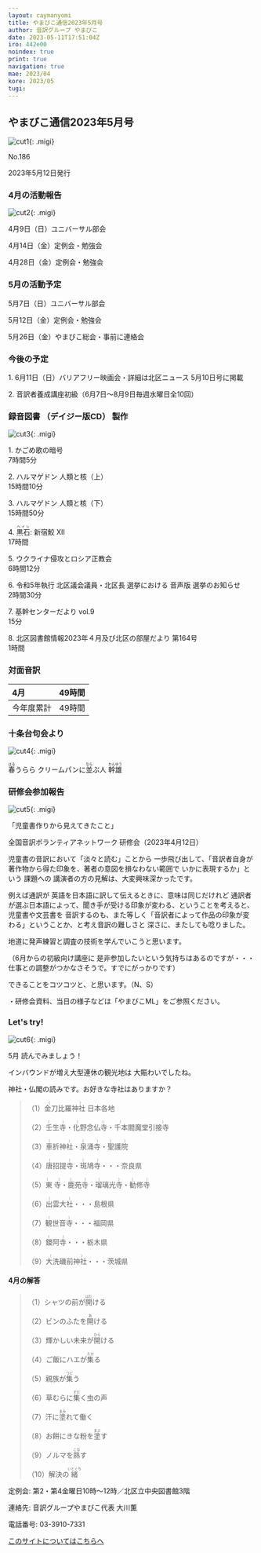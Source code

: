 ```yaml
---
layout: caymanyomi
title: やまびこ通信2023年5月号
author: 音訳グループ やまびこ
date: 2023-05-11T17:51:04Z
iro: 442e00
noindex: true
print: true
navigation: true
mae: 2023/04
kore: 2023/05
tugi: 
---
```



## <span data-dur="4.109" data-begin="2.050" id="xmri_0001" markdown="1"> やまびこ通信2023年5月号</span>

![cut1](media/05/cut1.png){: .migi}

<span data-dur="2.601" data-begin="6.159" id="xmri_0002" markdown="1">No.186</span>

<span data-dur="5.752" data-begin="8.760" id="xmri_0003" markdown="1">2023年5月12日発行</span>

### <span data-dur="3.323" data-begin="21.471" id="xmri_0007" markdown="1"> 4月の活動報告</span>

![cut2](media/05/cut2.png){: .migi}

<span data-dur="2.124" data-begin="26.644" id="xmri_0009" markdown="1">4月9日（日）</span><span data-dur="2.504" data-begin="28.768" id="xmri_000A" markdown="1">ユニバーサル部会</span>

<span data-dur="2.193" data-begin="31.272" id="xmri_000B" markdown="1">4月14日（金）</span><span data-dur="2.987" data-begin="33.465" id="xmri_000C" markdown="1">定例会・勉強会</span>

<span data-dur="2.480" data-begin="36.452" id="xmri_000D" markdown="1">4月28日（金）</span><span data-dur="4.387" data-begin="38.932" id="xmri_000E" markdown="1">定例会・勉強会</span>

### <span data-dur="3.178" data-begin="43.319" id="xmri_000F" markdown="1"> 5月の活動予定</span>

<span data-dur="1.977" data-begin="46.497" id="xmri_0010" markdown="1">5月7日（日）</span><span data-dur="2.504" data-begin="48.474" id="xmri_0011" markdown="1">ユニバーサル部会</span>

<span data-dur="2.213" data-begin="50.978" id="xmri_0012" markdown="1">5月12日（金）</span><span data-dur="2.986" data-begin="53.191" id="xmri_0013" markdown="1">定例会・勉強会</span>

<span data-dur="2.425" data-begin="56.177" id="xmri_0014" markdown="1">5月26日（金）</span><span data-dur="1.578" data-begin="58.602" id="xmri_0015" markdown="1">やまびこ総会・</span><span data-dur="3.946" data-begin="60.180" id="xmri_0016" markdown="1">事前に連絡会</span>

### <span data-dur="2.630" data-begin="64.126" id="xmri_0017" markdown="1"> 今後の予定</span>

<span data-dur=".815" data-begin="66.756" id="xmri_0018" markdown="1">1.</span> <span data-dur="2.476" data-begin="67.571" id="xmri_0019" markdown="1">6月11日（日）</span><span data-dur="1.805" data-begin="70.047" id="xmri_001A" markdown="1">バリアフリー映画会・</span><span data-dur="5.096" data-begin="71.852" id="xmri_001B" markdown="1">詳細は北区ニュース 5月10日号に掲載</span>

<span data-dur=".704" data-begin="76.948" id="xmri_001C" markdown="1">2.</span> <span data-dur="2.442" data-begin="77.652" id="xmri_001D" markdown="1">音訳者養成講座初級</span><span data-dur="2.982" data-begin="80.094" id="xmri_001E" markdown="1">（6月7日～8月9日</span><span data-dur="1.633" data-begin="83.076" id="xmri_001F" markdown="1">毎週水曜日</span><span data-dur="3.520" data-begin="84.709" id="xmri_0020" markdown="1">全10回<span class="infty_silent">）</span></span>

### <span data-dur="4.728" data-begin="88.229" id="xmri_0021" markdown="1"> 録音図書<span class="infty_silent"> （</span>デイジー版CD<span class="infty_silent">） </span>製作</span>

![cut3](media/05/cut3.png){: .migi}

<span data-dur=".815" data-begin="95.658" id="xmri_0024" markdown="1">1.</span> <span data-dur="1.699" data-begin="96.473" id="xmri_0025" markdown="1">かごめ歌の暗号</span>  
<span data-dur="2.064" data-begin="98.172" id="xmri_0026" markdown="1">7時間5分</span>

<span data-dur=".704" data-begin="100.236" id="xmri_0027" markdown="1">2.</span> <span data-dur="2.299" data-begin="100.940" id="xmri_0028" markdown="1">ハルマゲドン 人類と核</span><span data-dur=".802" data-begin="103.239" id="xmri_0029" markdown="1">（上）</span>  
<span data-dur="2.230" data-begin="104.041" id="xmri_002A" markdown="1">15時間10分</span>

<span data-dur=".871" data-begin="106.271" id="xmri_002B" markdown="1">3.</span> <span data-dur="2.299" data-begin="107.142" id="xmri_002C" markdown="1">ハルマゲドン 人類と核</span><span data-dur=".732" data-begin="109.441" id="xmri_002D" markdown="1">（下）</span>  
<span data-dur="2.363" data-begin="110.173" id="xmri_002E" markdown="1">15時間50分</span>

<span data-dur=".797" data-begin="112.536" id="xmri_002F" markdown="1">4.</span><span data-dur="5.437" data-begin="113.333" id="xmri_0030" markdown="1"> <ruby>黒石<rp>(</rp><rt>ヘイシ</rt><rp>)</rp></ruby>: 新宿鮫 XII</span>  
<span data-dur="1.895" data-begin="118.770" id="xmri_0031" markdown="1">17時間</span>

<span data-dur=".715" data-begin="120.665" id="xmri_0032" markdown="1">5.</span> <span data-dur="2.789" data-begin="121.380" id="xmri_0033" markdown="1">ウクライナ侵攻とロシア正教会</span>  
<span data-dur="2.264" data-begin="124.169" id="xmri_0034" markdown="1">6時間12分</span>

<span data-dur=".859" data-begin="126.433" id="xmri_0035" markdown="1">6.</span> <span data-dur="7.011" data-begin="127.292" id="xmri_0036" markdown="1">令和5年執行 北区議会議員・北区長 選挙における 音声版 選挙のお知らせ</span>  
<span data-dur="2.265" data-begin="134.303" id="xmri_0037" markdown="1">2時間30分</span>

<span data-dur=".828" data-begin="136.568" id="xmri_0038" markdown="1">7.</span> <span data-dur="2.737" data-begin="137.396" id="xmri_0039" markdown="1">基幹センターだより vol.9</span>  
<span data-dur="1.655" data-begin="140.133" id="xmri_003A" markdown="1">15分</span>

<span data-dur=".847" data-begin="141.788" id="xmri_003B" markdown="1">8.</span> <span data-dur="7.226" data-begin="142.635" id="xmri_003C" markdown="1">北区図書館情報2023年４月及び北区の部屋だより 第164号</span>  
<span data-dur="3.417" data-begin="149.861" id="xmri_003D" markdown="1">1時間</span>

### <span data-dur="2.666" data-begin="153.278" id="xmri_003E" markdown="1"> 対面音訳</span>

<span data-dur="1.078" data-begin="155.944" id="xmri_003F" markdown="1">4月</span>|<span data-dur="2.374" data-begin="157.022" id="xmri_0040" markdown="1">49時間</span>
|:---|---:|
<span data-dur="1.591" data-begin="159.396" id="xmri_0041" markdown="1">今年度累計</span>|<span data-dur="3.774" data-begin="160.987" id="xmri_0042" markdown="1">49時間</span>

### <span data-dur="2.991" data-begin="164.761" id="xmri_0043" markdown="1"> 十条台句会より</span>

![cut4](media/05/cut4.png){: .migi}

<span data-dur="7.788" data-begin="168.902" id="xmri_0045" markdown="1"><ruby>春<rp>(</rp><rt>はる</rt><rp>)</rp></ruby>うらら クリームパンに<ruby>並<rp>(</rp><rt>なら</rt><rp>)</rp></ruby>ぶ人
<span class="haigo" data-dur="3.272" data-begin="176.690" id="xmri_0046" markdown="1"><ruby>幹雄<rp>(</rp><rt>かんゆう</rt><rp>)</rp></ruby></span>

### <span data-dur="3.357" data-begin="179.962" id="xmri_0047" markdown="1"> 研修会参加報告</span>

![cut5](media/05/cut5.png){: .migi}

<span data-dur="2.989" data-begin="184.469" id="xmri_0049" markdown="1">「児童書作りから見えてきたこと」</span>

<span data-dur="3.663" data-begin="187.458" id="xmri_004A" markdown="1">全国音訳ボランティアネットワーク 研修会</span><span data-dur="4.298" data-begin="191.121" id="xmri_004B" markdown="1">（2023年4月12日）</span>

<span data-dur="2.133" data-begin="195.419" id="xmri_004C" markdown="1">児童書の音訳において</span><span data-dur="2.995" data-begin="197.552" id="xmri_004D" markdown="1">「淡々と読む<span class="infty_silent">」</span>ことから 一歩飛び出して、</span><span data-dur="3.579" data-begin="200.547" id="xmri_004E" markdown="1">「音訳者自身が 著作物から得た印象を、</span><span data-dur="7.145" data-begin="204.126" id="xmri_004F" markdown="1">著者の意図を損なわない範囲で いかに表現するか<span class="infty_silent">」</span>という 課題への 講演者の方の見解は、</span><span data-dur="4.229" data-begin="211.271" id="xmri_0050" markdown="1">大変興味深かったです。</span>

<span data-dur="4.622" data-begin="215.500" id="xmri_0051" markdown="1">例えば通訳が 英語を日本語に訳して伝えるときに、</span><span data-dur="4.190" data-begin="220.122" id="xmri_0052" markdown="1">意味は同じだけれど 通訳者が選ぶ日本語によって、</span><span data-dur="3.757" data-begin="224.312" id="xmri_0053" markdown="1">聞き手が受ける印象が変わる<span class="infty_silent">、</span>ということを考えると、</span><span data-dur="4.063" data-begin="228.069" id="xmri_0054" markdown="1">児童書や文芸書を 音訳するのも<span class="infty_silent">、</span>また等しく</span><span data-dur="4.360" data-begin="232.132" id="xmri_0055" markdown="1">「音訳者によって作品の印象が変わる<span class="infty_silent">」</span>ということか、</span><span data-dur="1.147" data-begin="236.492" id="xmri_0056" markdown="1">と考え</span><span data-dur="2.632" data-begin="237.639" id="xmri_0057" markdown="1">音訳の難しさと 深さに、</span><span data-dur="3.798" data-begin="240.271" id="xmri_0058" markdown="1">またしても唸りました。</span>

<span data-dur="7.034" data-begin="244.069" id="xmri_0059" markdown="1">地道に発声練習と調査の技術を学んでいこうと思います。</span>

<span class="infty_silent">（</span><span data-dur="8.718" data-begin="251.103" id="xmri_005A" markdown="1">6月からの初級向け講座に 是非参加したいという気持ちはあるのですが・・・仕事との調整がつかなさそうで。</span><span data-dur="2.903" data-begin="259.821" id="xmri_005B" markdown="1">すでにがっかりです</span><span class="infty_silent">）</span>

<span data-dur="4.112" data-begin="262.724" id="xmri_005C" markdown="1">できることをコツコツと<span class="infty_silent">、</span>と思います。</span><span class="infty_silent">（</span><span data-dur="2.246" data-begin="266.836" id="xmri_005D" markdown="1">N<span class="infty_silent">、</span>S</span><span class="infty_silent">）</span>

<span data-dur="1.676" data-begin="269.082" id="xmri_005E" markdown="1">・研修会資料、</span><span data-dur="1.866" data-begin="270.758" id="xmri_005F" markdown="1">当日の様子などは</span><span data-dur="5.096" data-begin="272.624" id="xmri_0060" markdown="1">「やまびこML<span class="infty_silent">」</span>をご参照ください。</span>

### <span data-dur=".500" data-begin="277.720" id="xmri_0061" markdown="1"></span> <span data-dur="2.340" data-begin="278.220" id="xmri_0062" markdown="1">Let&apos;s try!</span>

![cut6](media/05/cut6.png){: .migi}

<span data-dur="4.180" data-begin="282.410" id="xmri_0064" markdown="1">5月 読んでみましょう！</span>

<span data-dur="1.573" data-begin="286.590" id="xmri_0065" markdown="1">インバウンドが増え</span><span data-dur="4.887" data-begin="288.163" id="xmri_0066" markdown="1">大型連休の観光地は 大賑わいでしたね。</span>

<span data-dur="3.108" data-begin="293.050" id="xmri_0067" markdown="1">神社・仏閣の読みです。</span><span data-dur="4.060" data-begin="296.158" id="xmri_0068" markdown="1">お好きな寺社はありますか？</span>

<blockquote markdown="1">

<span class="infty_silent">（1）<ruby>金刀比羅神社<rp>(</rp><rt>（　　　）</rt><rp>)</rp></ruby> 日本各地</span>

<span class="infty_silent">（2）<ruby>壬生寺<rp>(</rp><rt>（　　　）</rt><rp>)</rp></ruby>・<ruby>化野念仏寺<rp>(</rp><rt>（　　　）</rt><rp>)</rp></ruby>・<ruby>千本閻魔堂引接寺<rp>(</rp><rt>（　　　）</rt><rp>)</rp></ruby></span>

<span class="infty_silent">（3）<ruby>車折神社<rp>(</rp><rt>（　　　）</rt><rp>)</rp></ruby>・<ruby>泉涌寺<rp>(</rp><rt>（　　　）</rt><rp>)</rp></ruby>・<ruby>聖護院<rp>(</rp><rt>（　　　）</rt><rp>)</rp></ruby></span>

<span class="infty_silent">（4）<ruby>唐招提寺<rp>(</rp><rt>（　　　）</rt><rp>)</rp></ruby>・<ruby>斑鳩寺<rp>(</rp><rt>（　　　）</rt><rp>)</rp></ruby>・・・奈良県</span>

<span class="infty_silent">（5）<ruby>東寺<rp>(</rp><rt>（　　　）</rt><rp>)</rp></ruby>・<ruby>鹿苑寺<rp>(</rp><rt>（　　　）</rt><rp>)</rp></ruby>・<ruby>瑠璃光寺<rp>(</rp><rt>（　　　）</rt><rp>)</rp></ruby>・<ruby>勧修寺<rp>(</rp><rt>（　　　）</rt><rp>)</rp></ruby></span>

<span class="infty_silent">（6）<ruby>出雲大社<rp>(</rp><rt>（　　　）</rt><rp>)</rp></ruby>・・・島根県</span>

<span class="infty_silent">（7）<ruby>観世音寺<rp>(</rp><rt>（　　　）</rt><rp>)</rp></ruby>・・・福岡県</span>

<span class="infty_silent">（8）<ruby>鑁阿寺<rp>(</rp><rt>（　　　）</rt><rp>)</rp></ruby>・・・栃木県</span>

<span class="infty_silent">（9）<ruby>大洗磯前神社<rp>(</rp><rt>（　　　）</rt><rp>)</rp></ruby>・・・茨城県</span>

</blockquote>

#### <span data-dur="2.856" data-begin="304.743" id="xmri_006A" markdown="1"> 4月の解答</span>

<blockquote markdown="1">

<span data-dur="1.178" data-begin="307.599" id="xmri_006B" markdown="1">（1）</span><span data-dur="2.318" data-begin="308.777" id="xmri_006C" markdown="1">シャツの前が<ruby>開<rp>(</rp><rt>はだ</rt><rp>)</rp></ruby>ける</span>

<span data-dur="1.016" data-begin="311.095" id="xmri_006D" markdown="1">（2）</span><span data-dur="2.134" data-begin="312.111" id="xmri_006E" markdown="1">ビンのふたを<ruby>開<rp>(</rp><rt>あ</rt><rp>)</rp></ruby>ける</span>

<span data-dur="1.143" data-begin="314.245" id="xmri_006F" markdown="1">（3）</span><span data-dur="2.682" data-begin="315.388" id="xmri_0070" markdown="1">輝かしい未来が<ruby>開<rp>(</rp><rt>ひら</rt><rp>)</rp></ruby>ける</span>

<span data-dur="1.119" data-begin="318.070" id="xmri_0071" markdown="1">（4）</span><span data-dur="2.311" data-begin="319.189" id="xmri_0072" markdown="1">ご飯にハエが<ruby>集<rp>(</rp><rt>たか</rt><rp>)</rp></ruby>る</span>

<span data-dur="1.046" data-begin="321.500" id="xmri_0073" markdown="1">（5）</span><span data-dur="2.077" data-begin="322.546" id="xmri_0074" markdown="1">親族が<ruby>集<rp>(</rp><rt>つど</rt><rp>)</rp></ruby>う</span>

<span data-dur="1.177" data-begin="324.623" id="xmri_0075" markdown="1">（6）</span><span data-dur="2.681" data-begin="325.800" id="xmri_0076" markdown="1">草むらに<ruby>集<rp>(</rp><rt>すだ</rt><rp>)</rp></ruby>く虫の声</span>

<span data-dur="1.170" data-begin="328.481" id="xmri_0077" markdown="1">（7）</span><span data-dur="2.452" data-begin="329.651" id="xmri_0078" markdown="1">汗に<ruby>塗<rp>(</rp><rt>まみ</rt><rp>)</rp></ruby>れて働く</span>

<span data-dur="1.211" data-begin="332.103" id="xmri_0079" markdown="1">（8）</span><span data-dur="2.477" data-begin="333.314" id="xmri_007A" markdown="1">お餅にきな粉を<ruby>塗<rp>(</rp><rt>まぶ</rt><rp>)</rp></ruby>す</span>

<span data-dur="1.197" data-begin="335.791" id="xmri_007B" markdown="1">（9）</span><span data-dur="1.971" data-begin="336.988" id="xmri_007C" markdown="1">ノルマを<ruby>熟<rp>(</rp><rt>こな</rt><rp>)</rp></ruby>す</span>

<span data-dur="1.137" data-begin="338.959" id="xmri_007D" markdown="1">（10）</span><span data-dur="2.149" data-begin="340.096" id="xmri_007E" markdown="1">解決の<ruby>緒<rp>(</rp><rt>いとぐち</rt><rp>)</rp></ruby></span>

</blockquote>

<span data-dur="1.205" data-begin="342.245" id="xmri_007F" markdown="1">定例会:</span> <span data-dur="3.237" data-begin="343.450" id="xmri_0080" markdown="1">第2・第4金曜日10時～12時</span><span data-dur="3.048" data-begin="346.687" id="xmri_0081" markdown="1">／北区立中央図書館3階</span>

<span data-dur="1.318" data-begin="349.735" id="xmri_0082" markdown="1">連絡先:</span> <span data-dur="3.965" data-begin="351.053" id="xmri_0083" markdown="1">音訳グループやまびこ代表 大川薫</span>

<span data-dur="1.410" data-begin="355.018" id="xmri_0084" markdown="1">電話番号:</span> <span data-dur="4.305" data-begin="356.428" id="xmri_0085" markdown="1">03-3910-7331</span>

<a href="mailto:ymbk2016ml@gmail.com?Subject=やまびこウェブサイトについて" data-dur="5.929" data-begin="360.733" id="xmri_0086" markdown="1">このサイトについてはこちらへ</a>


